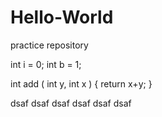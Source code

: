 # Hello-World
practice repository

int i = 0;
int b = 1;

int add ( int y, int x ) {
  return x+y;
  }

  dsaf
  dsaf
  dsaf
  dsaf
  dsaf
  dsaf
